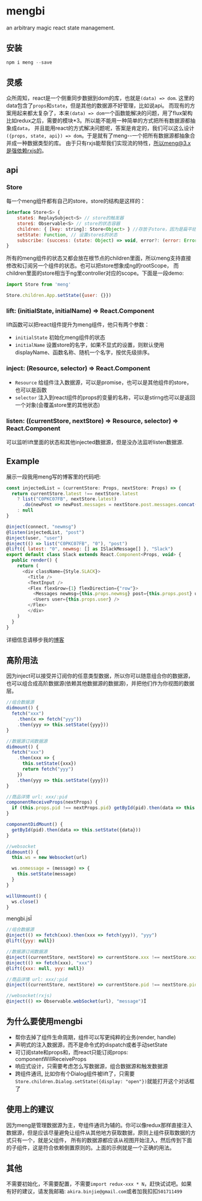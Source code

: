 # mengbi

an arbitrary magic react state management.

## 安装

```js
npm i meng --save
```

## 灵感

众所周知，react是一个侧重同步数据到dom的库，也就是`(data) => dom`. 这里的data包含了`props`和`state`，但是其他的数据源不好管理，比如说api。
而现有的方案用起来都太复杂了，本来`(data) => dom`一个函数能解决的问题，用了flux架构比如redux之后，需要的模块*3。所以能不能用一种简单的方式把所有数据源都抽象成`data`，
并且能用react的方式解决问题呢，答案是肯定的，我们可以这么设计`({props, state, api}) => dom`。于是就有了meng--一个把所有数据源都抽象合并成一种数据类型的库。
由于只有rxjs能帮我们实现流的特性，所以meng@3.x是强依赖rxjs的。

## api

### Store

每一个meng组件都有自己的store，store的结构是这样的：

```js
interface Store<S> {
    state$: ReplaySubject<S> // store的触发器
    store$: Observable<S> // store的状态容器
    children: { [key: string]: Store<Object> } //存放子store，因为是扁平结构，所以只有根store的children才有子节点
    setState: Function, // 设置store$的状态
    subscribe: (success: (state: Object) => void, error?: (error: Error) => void, complete?: () => void) => Subscription // 订阅store$
}
```

所有的meng组件的状态又都会放在根节点的children里面，所以meng支持直接修改和订阅另一个组件的状态。也可以把store想象成ng的rootScope，
而children里面的store相当于ng里controller对应的scope。下面是一段demo:

```js
import Store from 'meng'

Store.children.App.setState({user: {}})
```

### lift: (initialState, initialName) => React.Component

lift函数可以把react组件提升为meng组件，他只有两个参数：

+ `initialState` 初始化meng组件的状态
+ `initialName` 设置store的名字，如果不显式的设置，则默认使用displayName、函数名称、随机一个名字，按优先级排序。

### inject: (Resource, selector) => React.Component

+ `Resource` 给组件注入数据源，可以是promise，也可以是其他组件的store，也可以是函数
+ `selector` 注入到react组件的props的变量的名称，可以是stirng也可以是返回一个对象(会覆盖store里的其他状态)

### listen: ((currentStore, nextStore) => Resource, selector) => React.Component

可以监听lift里面的状态和其他injected数据源，但是没办法监听listen数据源.

## Example

展示一段我用meng写的博客里的代码吧:

```js
const injectedList = (currentStore: Props, nextStore: Props) => {
  return currentStore.latest !== nextStore.latest
    ? list("C0PKC07FB", nextStore.latest)
      .do(newPost => newPost.messages = nextStore.post.messages.concat(newPost.messages))
    : null
}

@inject(connect, "newmsg")
@listen(injectedList, "post")
@inject(user, "user")
@inject(() => list("C0PKC07FB", "0"), "post")
@lift({ latest: "0", newmsg: [] as ISlackMessage[] }, "Slack")
export default class Slack extends React.Component<Props, void> {
  public render() {
    return (
      <div className={Style.SLACK}>
        <Title />
        <TextInput />
        <Flex flexGrow={1} flexDirection={"row"}>
          <Messages newmsg={this.props.newmsg} post={this.props.post} user={this.props.user} latest={this.props.latest} />
          <Users user={this.props.user} />
        </Flex>
        </div>
    )
  }
}
```

详细信息请移步我的[博客](https://github.com/huangbinjie/blog/tree/master/web/static/app)

## 高阶用法

因为inject可以接受并订阅你的任意类型数据，所以你可以随意组合你的数据源，也可以组合成高阶数据源(依赖其他数据源的数据源)，并把他们作为你视图的数据层。

```js
//组合数据源
didmount() {
  fetch("xxx")
    .then(x => fetch("yyy"))
    .then(yyy => this.setState({yyy}))
}

//数据源订阅数据源
didmount() {
  fetch("xxx")
    .then(xxx => {
      this.setState({xxx})
      return fetch("yyy")
    })
    .then(yyy => this.setState({yyy}))
}

//商品详情 url: xxx/:pid
componentReceiveProps(nextProps) {
  if (this.props.pid !== nextProps.pid) getById(pid).then(data => this.setState({data}))
}

componentDidMount() {
  getById(pid).then(data => this.setState({data}))
}

//websocket
didmount() {
  this.ws = new Websocket(url)

  ws.onmessage = (message) => {
    this.setState(message)
  }
}

willUnmount() {
  ws.close()
}
```

mengbi.jsÏ

```js
//组合数据源
@inject(() => fetch(xxx).then(xxx => fetch(yyy)), "yyy")
@lift({yyy: null})

//数据源订阅数据源
@inject((currentStore, nextStore) => currentStore.xxx !== nextStore.xxx ? fetch(yyy) : null, "yyy")
@inject(() => fetch(xxx), "xxx")
@lift({xxx: null, yyy: null})

//商品详情 url: xxx/:pid
@inject((currentStore, nextStore) => currentStore.pid !== nextStore.pid ? getById(nextStore.pid) : null, "data")

//websocket(rxjs)
@inject(() => Observable.webSocket(url), "message")Ï
```

## 为什么要使用mengbi

+ 帮你去掉了组件生命周期，组件可以写更纯粹的业务(render, handle)
+ 声明式的注入数据源，而不是命令式的dispatch或者手动setState
+ 可订阅state和props和，而react只能订阅props: componentWillReceiveProps
+ 响应式设计，只需要考虑怎么写数据源，组合数据源和触发数据源
+ 跨组件通讯, 比如你有个Dialog组件被lift了，只需要`Store.children.Dialog.setState({display: "open"})`就能打开这个对话框了

## 使用上的建议

因为meng是管理数据源为主，夸组件通讯为辅的。你可以像redux那样直接注入数据源，但是应该尽量避免让组件从其他地方获取数据，原则上组件获取数据的方式只有一个，就是父组件，
所有的数据源都应该从视图开始注入，然后传到下面的子组件，这是符合依赖倒置原则的。上面的示例就是一个正确的用法。

## 其他

不需要初始化，不需要配置，不需要`import redux-xxx * N`，赶快试试吧。如果有好的建议，请发我邮箱: `akira.binjie@gmail.com`或者加我扣扣`501711499`